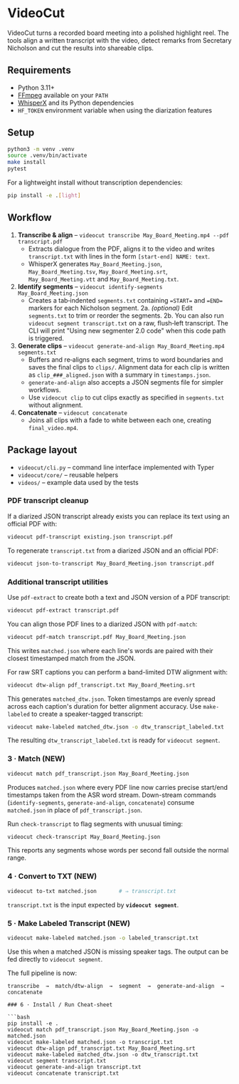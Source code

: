 # VideoCut

VideoCut turns a recorded board meeting into a polished highlight reel. The tools align a written transcript with the video, detect remarks from Secretary Nicholson and cut the results into shareable clips.

## Requirements
- Python 3.11+
- [FFmpeg](https://ffmpeg.org/) available on your `PATH`
- [WhisperX](https://github.com/m-bain/whisperX) and its Python dependencies
- `HF_TOKEN` environment variable when using the diarization features

## Setup
```bash
python3 -m venv .venv
source .venv/bin/activate
make install
pytest
```
For a lightweight install without transcription dependencies:

```bash
pip install -e .[light]
```

## Workflow
1. **Transcribe & align** – `videocut transcribe May_Board_Meeting.mp4 --pdf transcript.pdf`
   - Extracts dialogue from the PDF, aligns it to the video and writes
     `transcript.txt` with lines in the form
     `[start‑end] NAME: text`.
   - WhisperX generates `May_Board_Meeting.json`, `May_Board_Meeting.tsv`,
     `May_Board_Meeting.srt`, `May_Board_Meeting.vtt` and `May_Board_Meeting.txt`.
2. **Identify segments** – `videocut identify-segments May_Board_Meeting.json`
   - Creates a tab‑indented `segments.txt` containing `=START=` and `=END=`
     markers for each Nicholson segment.
2a. *(optional)* Edit `segments.txt` to trim or reorder the segments.
2b. You can also run `videocut segment transcript.txt` on a raw, flush‑left
    transcript. The CLI will print "Using new segmenter 2.0 code" when this
    code path is triggered.
3. **Generate clips** – `videocut generate-and-align May_Board_Meeting.mp4 segments.txt`
   - Buffers and re‑aligns each segment, trims to word boundaries and saves the
     final clips to `clips/`. Alignment data for each clip is written as
     `clip_###_aligned.json` with a summary in `timestamps.json`.
   - `generate-and-align` also accepts a JSON segments file for simpler workflows.
   - Use `videocut clip` to cut clips exactly as specified in `segments.txt` without alignment.
4. **Concatenate** – `videocut concatenate`
   - Joins all clips with a fade to white between each one, creating
     `final_video.mp4`.

## Package layout
- `videocut/cli.py` – command line interface implemented with Typer
- `videocut/core/` – reusable helpers
- `videos/` – example data used by the tests

### PDF transcript cleanup
If a diarized JSON transcript already exists you can replace its text using an
official PDF with:
```bash
videocut pdf-transcript existing.json transcript.pdf
```

To regenerate `transcript.txt` from a diarized JSON and an official PDF:
```bash
videocut json-to-transcript May_Board_Meeting.json transcript.pdf
```

### Additional transcript utilities
Use `pdf-extract` to create both a text and JSON version of a PDF transcript:
```bash
videocut pdf-extract transcript.pdf
```

You can align those PDF lines to a diarized JSON with `pdf-match`:
```bash
videocut pdf-match transcript.pdf May_Board_Meeting.json
```
This writes `matched.json` where each line's words are paired with their
closest timestamped match from the JSON.

For raw SRT captions you can perform a band-limited DTW alignment with:
```bash
videocut dtw-align pdf_transcript.txt May_Board_Meeting.srt
```
This generates `matched_dtw.json`. Token timestamps are evenly spread across each
caption's duration for better alignment accuracy. Use ``make-labeled`` to create
a speaker-tagged transcript:
```bash
videocut make-labeled matched_dtw.json -o dtw_transcript_labeled.txt
```
The resulting ``dtw_transcript_labeled.txt`` is ready for ``videocut segment``.

### 3 · Match (NEW)

```bash
videocut match pdf_transcript.json May_Board_Meeting.json
```

Produces `matched.json` where every PDF line now carries precise start/end
timestamps taken from the ASR word stream. Down-stream commands
(`identify-segments`, `generate-and-align`, `concatenate`) consume `matched.json`
in place of `pdf_transcript.json`.

Run `check-transcript` to flag segments with unusual timing:
```bash
videocut check-transcript May_Board_Meeting.json
```
This reports any segments whose words per second fall outside the normal range.

### 4 · Convert to TXT (NEW)

```bash
videocut to-txt matched.json       # ⇒ transcript.txt
```

`transcript.txt` is the input expected by **`videocut segment`**.

### 5 · Make Labeled Transcript (NEW)

```bash
videocut make-labeled matched.json -o labeled_transcript.txt
```

Use this when a matched JSON is missing speaker tags. The output can be fed
directly to ``videocut segment``.

The full pipeline is now:

```
transcribe  →  match/dtw-align  →  segment  →  generate-and-align  →  concatenate

### 6 · Install / Run Cheat-sheet

```bash
pip install -e .
videocut match pdf_transcript.json May_Board_Meeting.json -o matched.json
videocut make-labeled matched.json -o transcript.txt
videocut dtw-align pdf_transcript.txt May_Board_Meeting.srt
videocut make-labeled matched_dtw.json -o dtw_transcript.txt
videocut segment transcript.txt
videocut generate-and-align transcript.txt
videocut concatenate transcript.txt
```
